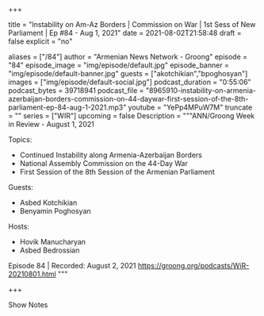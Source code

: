 
+++

title = "Instability on Am-Az Borders | Commission on War | 1st Sess of New Parliament | Ep #84 - Aug 1, 2021"
date = 2021-08-02T21:58:48
draft = false
explicit = "no"

aliases = ["/84"]
author = "Armenian News Network - Groong"
episode = "84"
episode_image = "img/episode/default.jpg"
episode_banner = "img/episode/default-banner.jpg"
guests = ["akotchikian","bpoghosyan"]
images = ["img/episode/default-social.jpg"]
podcast_duration = "0:55:06"
podcast_bytes = 39718941
podcast_file = "8965910-instability-on-armenia-azerbaijan-borders-commission-on-44-daywar-first-session-of-the-8th-parliament-ep-84-aug-1-2021.mp3"
youtube = "YePp4MPuW7M"
truncate = ""
series = ["WIR"]
upcoming = false
Description = """ANN/Groong Week in Review - August 1, 2021

Topics:
* Continued Instability along Armenia-Azerbaijan Borders
* National Assembly Commission on the 44-Day War
* First Session of the 8th Session of the Armenian Parliament

Guests:
* Asbed Kotchikian
* Benyamin Poghosyan

Hosts:
* Hovik Manucharyan
* Asbed Bedrossian


Episode 84 | Recorded: August 2, 2021
https://groong.org/podcasts/WiR-20210801.html
"""

+++

Show Notes

